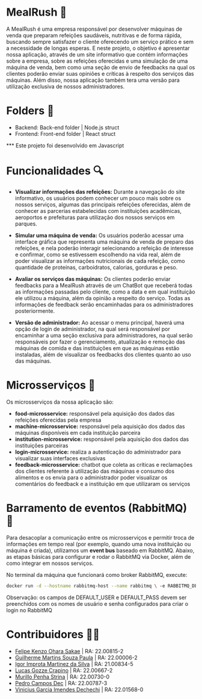 # **MealRush** 🥣

A MealRush é uma empresa responsável por desenvolver máquinas de venda que preparam refeições saudáveis, nutritivas e de forma rápida, buscando sempre satisfazer o cliente oferecendo um serviço prático e sem a necessidade de longas esperas. E neste projeto, o objetivo é apresentar nossa aplicação, através de um site informativo que contém informações sobre a empresa, sobre as refeições oferecidas e uma simulação de uma máquina de venda, bem como uma seção de envio de feedbacks na qual os clientes poderão enviar suas opiniões e críticas à respeito dos serviços das máquinas. Além disso, nossa aplicação também tera uma versão para utilização exclusiva de nossos administradores. 

# **Folders** 📂

- Backend: Back-end folder | Node.js struct
- Frontend: Front-end folder | React struct

*** Este projeto foi desenvolvido em Javascript

# **Funcionalidades** 🔍

- **Visualizar informações das refeições:** Durante a navegação do site informativo, os usuários podem conhecer um pouco mais sobre os nossos serviços, algumas das principais refeições oferecidas, além de conhecer as parcerias estabelecidas com instituições acadêmicas, aeroportos e prefeituras para utilização dos nossos serviços em parques.

- **Simular uma máquina de venda:** Os usuários poderão acessar uma interface gráfica que representa uma máquina de venda de preparo das refeições, e nela poderão interagir selecionando a refeição de interesse e confirmar, como se estivessem escolhendo na vida real, além de poder visualizar as informações nutricionais de cada refeição, como quantidade de proteínas, carboidratos, calorias, gorduras e peso.

- **Avaliar os serviços das máquinas:** Os clientes poderão enviar feedbacks para a MealRush através de um ChatBot que receberá todas as informações passadas pelo cliente, como a data e em qual instituição ele utilizou a máquina, além da opinião a respeito do serviço. Todas as informações de feedback serão encaminhadas para os administradores posteriormente.

- **Versão de administrador:** Ao acessar o menu principal, haverá uma opção de login de administrador, na qual será responsável por encaminhar a uma seção exclusiva para administradores, na qual serão responsáveis por fazer o gerenciamento, atualização e remoção das máquinas de comida e das instituições em que as máquinas estão instaladas, além de visualizar os feedbacks dos clientes quanto ao uso das máquinas.

# **Microsserviços** 💼

Os microsserviços da nossa aplicação são:
- **food-microsservice:** responsável pela aquisição dos dados das refeições oferecidas pela empresa
- **machine-microsservice:** responsável pela aquisição dos dados das máquinas disponíveis em cada instituição parceira
- **institution-microsservice:** responsável pela aquisição dos dados das instituições parceiras
- **login-microsservice:** realiza a autenticação do administrador para visualizar suas interfaces exclusivas
- **feedback-microsservice:** chatbot que coleta as críticas e reclamações dos clientes referente à utilização das máquinas e consumo dos alimentos e os envia para o administrador poder visualizar os comentários do feedback e a instituição em que utilizaram os serviços

# **Barramento de eventos (RabbitMQ)** 🚌
Para desacoplar a comunicação entre os microsserviços e permitir troca de informações em tempo real (por exemplo, quando uma nova instituição ou máquina é criada), utilizamos um **event bus** baseado em RabbitMQ. Abaixo, as etapas básicas para configurar e rodar o RabbitMQ via Docker, além de como integrar em nossos serviços.

No terminal da máquina que funcionará como broker RabbitMQ, execute:

```bash
docker run -d --hostname rabbitmq-host --name rabbitmq \ -e RABBITMQ_DEFAULT_USER=<usuário> \ -eRABBITMQ_DEFAULT_PASS=<senha> \ -p 5672:5672 -p 15672:15672 \ rabbitmq:3-management
  ```
  Observação: os campos de DEFAULT_USER e DEFAULT_PASS devem ser preenchidos com os nomes de usuário e senha configurados para criar o login no RabbitMQ

# **Contribuidores** 👷‍♂️

- [Felipe Kenzo Ohara Sakae](https://github.com/Sakaef03) | RA: 22.00815-2
- [Guilherme Martins Souza Paula](https://github.com/guimartins10sp) | RA: 22.00006-2
- [Igor Improta Martinez da Silva](https://github.com/igor-ims) | RA: 21.00834-5
- [Lucas Gozze Crapino](https://github.com/LucasCrapino) | RA: 22.00667-2
- [Murillo Penha Strina](https://github.com/Murillo-Strina) | RA: 22.00730-0
- [Pedro Campos Dec](https://github.com/pdec5504) | RA: 22.00787-3
- [Vinicius Garcia Imendes Dechechi](https://github.com/vdechechi) | RA: 22.01568-0
